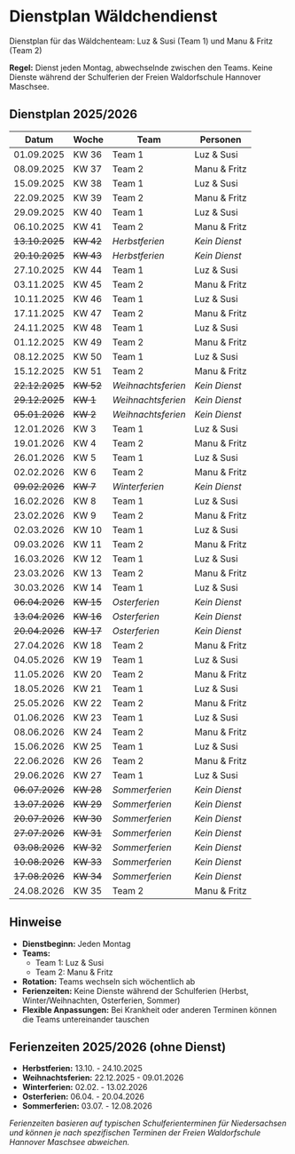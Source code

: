 # Dienstplan Wäldchendienst

Dienstplan für das Wäldchenteam: Luz & Susi (Team 1) und Manu & Fritz (Team 2)

**Regel:** Dienst jeden Montag, abwechselnde zwischen den Teams. Keine Dienste während der Schulferien der Freien Waldorfschule Hannover Maschsee.

## Dienstplan 2025/2026

| Datum | Woche | Team | Personen |
|-------|--------|------|----------|
| 01.09.2025 | KW 36 | Team 1 | Luz & Susi |
| 08.09.2025 | KW 37 | Team 2 | Manu & Fritz |
| 15.09.2025 | KW 38 | Team 1 | Luz & Susi |
| 22.09.2025 | KW 39 | Team 2 | Manu & Fritz |
| 29.09.2025 | KW 40 | Team 1 | Luz & Susi |
| 06.10.2025 | KW 41 | Team 2 | Manu & Fritz |
| ~~13.10.2025~~ | ~~KW 42~~ | *Herbstferien* | *Kein Dienst* |
| ~~20.10.2025~~ | ~~KW 43~~ | *Herbstferien* | *Kein Dienst* |
| 27.10.2025 | KW 44 | Team 1 | Luz & Susi |
| 03.11.2025 | KW 45 | Team 2 | Manu & Fritz |
| 10.11.2025 | KW 46 | Team 1 | Luz & Susi |
| 17.11.2025 | KW 47 | Team 2 | Manu & Fritz |
| 24.11.2025 | KW 48 | Team 1 | Luz & Susi |
| 01.12.2025 | KW 49 | Team 2 | Manu & Fritz |
| 08.12.2025 | KW 50 | Team 1 | Luz & Susi |
| 15.12.2025 | KW 51 | Team 2 | Manu & Fritz |
| ~~22.12.2025~~ | ~~KW 52~~ | *Weihnachtsferien* | *Kein Dienst* |
| ~~29.12.2025~~ | ~~KW 1~~ | *Weihnachtsferien* | *Kein Dienst* |
| ~~05.01.2026~~ | ~~KW 2~~ | *Weihnachtsferien* | *Kein Dienst* |
| 12.01.2026 | KW 3 | Team 1 | Luz & Susi |
| 19.01.2026 | KW 4 | Team 2 | Manu & Fritz |
| 26.01.2026 | KW 5 | Team 1 | Luz & Susi |
| 02.02.2026 | KW 6 | Team 2 | Manu & Fritz |
| ~~09.02.2026~~ | ~~KW 7~~ | *Winterferien* | *Kein Dienst* |
| 16.02.2026 | KW 8 | Team 1 | Luz & Susi |
| 23.02.2026 | KW 9 | Team 2 | Manu & Fritz |
| 02.03.2026 | KW 10 | Team 1 | Luz & Susi |
| 09.03.2026 | KW 11 | Team 2 | Manu & Fritz |
| 16.03.2026 | KW 12 | Team 1 | Luz & Susi |
| 23.03.2026 | KW 13 | Team 2 | Manu & Fritz |
| 30.03.2026 | KW 14 | Team 1 | Luz & Susi |
| ~~06.04.2026~~ | ~~KW 15~~ | *Osterferien* | *Kein Dienst* |
| ~~13.04.2026~~ | ~~KW 16~~ | *Osterferien* | *Kein Dienst* |
| ~~20.04.2026~~ | ~~KW 17~~ | *Osterferien* | *Kein Dienst* |
| 27.04.2026 | KW 18 | Team 2 | Manu & Fritz |
| 04.05.2026 | KW 19 | Team 1 | Luz & Susi |
| 11.05.2026 | KW 20 | Team 2 | Manu & Fritz |
| 18.05.2026 | KW 21 | Team 1 | Luz & Susi |
| 25.05.2026 | KW 22 | Team 2 | Manu & Fritz |
| 01.06.2026 | KW 23 | Team 1 | Luz & Susi |
| 08.06.2026 | KW 24 | Team 2 | Manu & Fritz |
| 15.06.2026 | KW 25 | Team 1 | Luz & Susi |
| 22.06.2026 | KW 26 | Team 2 | Manu & Fritz |
| 29.06.2026 | KW 27 | Team 1 | Luz & Susi |
| ~~06.07.2026~~ | ~~KW 28~~ | *Sommerferien* | *Kein Dienst* |
| ~~13.07.2026~~ | ~~KW 29~~ | *Sommerferien* | *Kein Dienst* |
| ~~20.07.2026~~ | ~~KW 30~~ | *Sommerferien* | *Kein Dienst* |
| ~~27.07.2026~~ | ~~KW 31~~ | *Sommerferien* | *Kein Dienst* |
| ~~03.08.2026~~ | ~~KW 32~~ | *Sommerferien* | *Kein Dienst* |
| ~~10.08.2026~~ | ~~KW 33~~ | *Sommerferien* | *Kein Dienst* |
| ~~17.08.2026~~ | ~~KW 34~~ | *Sommerferien* | *Kein Dienst* |
| 24.08.2026 | KW 35 | Team 2 | Manu & Fritz |

## Hinweise

- **Dienstbeginn:** Jeden Montag
- **Teams:** 
  - Team 1: Luz & Susi
  - Team 2: Manu & Fritz
- **Rotation:** Teams wechseln sich wöchentlich ab
- **Ferienzeiten:** Keine Dienste während der Schulferien (Herbst, Winter/Weihnachten, Osterferien, Sommer)
- **Flexible Anpassungen:** Bei Krankheit oder anderen Terminen können die Teams untereinander tauschen

## Ferienzeiten 2025/2026 (ohne Dienst)

- **Herbstferien:** 13.10. - 24.10.2025
- **Weihnachtsferien:** 22.12.2025 - 09.01.2026  
- **Winterferien:** 02.02. - 13.02.2026
- **Osterferien:** 06.04. - 20.04.2026
- **Sommerferien:** 03.07. - 12.08.2026

*Ferienzeiten basieren auf typischen Schulferienterminen für Niedersachsen und können je nach spezifischen Terminen der Freien Waldorfschule Hannover Maschsee abweichen.*